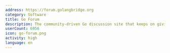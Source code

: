 ```yaml
---
address: https://forum.golangbridge.org
category: Software
title: Go Forum
description: The community-driven Go discussion site that keeps on giving
userCount: 6956
icon: go-forum.png
activity: high
language: en
---
```

